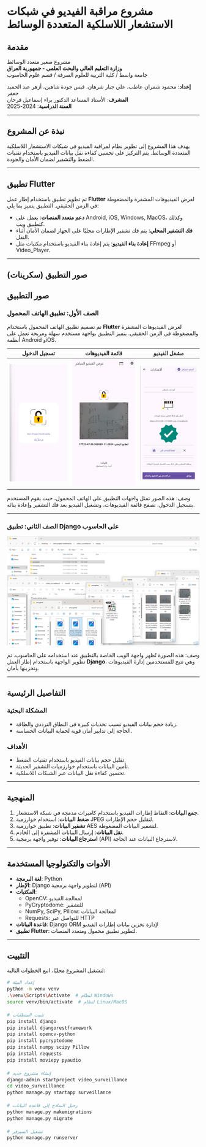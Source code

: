 # مشروع مراقبة الفيديو في شبكات الاستشعار اللاسلكية المتعددة الوسائط

## مقدمة
مشروع صغير متعدد الوسائط  
**وزارة التعليم العالي والبحث العلمي - جمهورية العراق**  
جامعة واسط / كلية التربية للعلوم الصرفة / قسم علوم الحاسوب  

**إعداد**: محمود شمران عاطب، علي جبار شرهان، قيس جودة شاهين، أزهر عبد الحميد جعفر  
**المشرف**: الأستاذ المساعد الدكتور براء إسماعيل فرحان  
**السنة الدراسية**: 2024-2025  

---

## نبذة عن المشروع
يهدف هذا المشروع إلى تطوير نظام لمراقبة الفيديو في شبكات الاستشعار اللاسلكية المتعددة الوسائط. يتم التركيز على تحسين كفاءة نقل بيانات الفيديو باستخدام تقنيات الضغط والتشفير لضمان الأمان والجودة.

---

## تطبيق Flutter
تم تطوير تطبيق باستخدام إطار عمل **Flutter** لعرض الفيديوهات المشفرة والمضغوطة في الزمن الحقيقي. التطبيق يتميز بما يلي:
- **دعم متعدد المنصات**: يعمل على Android, iOS, Windows, MacOS، وكذلك كتطبيق ويب.
- **فك التشفير المحلي**: يتم فك تشفير الإطارات محليًا على الجهاز لضمان الأمان أثناء النقل.
- **إعادة بناء الفيديو**: يتم إعادة بناء الفيديو باستخدام مكتبات مثل FFmpeg أو Video_Player.

---

## صور التطبيق (سكرينات)
## صور التطبيق

### الصف الأول: تطبيق الهاتف المحمول
تم تصميم تطبيق الهاتف المحمول باستخدام **Flutter** لعرض الفيديوهات المشفرة والمضغوطة في الزمن الحقيقي. يتميز التطبيق بواجهة مستخدم سهلة ومريحة تعمل على أنظمة Android وiOS.

| تسجيل الدخول | قائمة الفيديوهات | مشغل الفيديو |
| --- | --- | --- |
| ![Login Screen](https://github.com/pr-mah99/video_surveillance_django_flutter/blob/main/Screenshots/1.png) | ![Video List](https://github.com/pr-mah99/video_surveillance_django_flutter/blob/main/Screenshots/2.png) | ![Video Player](https://github.com/pr-mah99/video_surveillance_django_flutter/blob/main/Screenshots/3.png) |

*وصف*: هذه الصور تمثل واجهات التطبيق على الهاتف المحمول، حيث يقوم المستخدم بتسجيل الدخول، تصفح قائمة الفيديوهات، وتشغيل الفيديو بعد فك التشفير وإعادة بنائه.

---

### الصف الثاني: تطبيق Django على الحاسوب
![Web Interface](https://github.com/pr-mah99/video_surveillance_django_flutter/blob/main/Screenshots/4.png)  

*وصف*: هذه الصورة تُظهر واجهة الويب الخاصة بالتطبيق عند استخدامه على الحاسوب. تم تطوير الواجهة باستخدام إطار العمل **Django**، وهي تتيح للمستخدمين إدارة الفيديوهات وتخزينها بأمان.  

---

## التفاصيل الرئيسية
### المشكلة البحثية
- زيادة حجم بيانات الفيديو تسبب تحديات كبيرة في النطاق الترددي والطاقة.
- الحاجة إلى تدابير أمان قوية لحماية البيانات الحساسة.

### الأهداف
- تقليل حجم بيانات الفيديو باستخدام تقنيات الضغط.
- تأمين البيانات باستخدام خوارزميات التشفير الحديثة.
- تحسين كفاءة نقل البيانات عبر الشبكات اللاسلكية.

---

## المنهجية
1. **جمع البيانات**: التقاط إطارات الفيديو باستخدام كاميرات مدمجة في شبكة الاستشعار.
2. **ضغط البيانات**: استخدام خوارزمية JPEG لتقليل حجم الإطارات.
3. **تشفير البيانات**: تطبيق خوارزمية AES لتشفير البيانات المضغوطة.
4. **نقل البيانات**: إرسال البيانات المشفرة إلى الخادم.
5. **استرجاع البيانات**: توفير واجهة برمجية (API) لاسترجاع البيانات عند الحاجة.

---

## الأدوات والتكنولوجيا المستخدمة
- **لغة البرمجة**: Python  
- **الإطار**: Django لتطوير واجهة برمجية (API)  
- **المكتبات**:  
  - OpenCV: لمعالجة الفيديو  
  - PyCryptodome: للتشفير  
  - NumPy, SciPy, Pillow: لمعالجة البيانات  
  - Requests: للتواصل عبر HTTP  
- **قاعدة البيانات**: Django ORM لإدارة تخزين بيانات إطارات الفيديو  
- **تطبيق Flutter**: لتطوير تطبيق محمول ومتعدد المنصات.

---

## التثبيت
لتشغيل المشروع محليًا، اتبع الخطوات التالية:

```bash
# إعداد البيئة
python -m venv venv
.\venv\Scripts\Activate  # لنظام Windows
source venv/bin/activate  # لنظام Linux/MacOS

# تثبيت المتطلبات
pip install django
pip install djangorestframework
pip install opencv-python
pip install pycryptodome
pip install numpy scipy Pillow
pip install requests
pip install moviepy pyaudio

# إنشاء مشروع جديد
django-admin startproject video_surveillance
cd video_surveillance
python manage.py startapp surveillance

# رحيل النماذج إلى قاعدة البيانات
python manage.py makemigrations
python manage.py migrate

# تشغيل السيرفر
python manage.py runserver